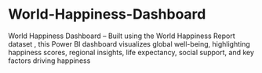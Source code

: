 # World-Happiness-Dashboard
World Happiness Dashboard – Built using the World Happiness Report dataset , this Power BI dashboard visualizes global well-being, highlighting happiness scores, regional insights, life expectancy, social support, and key factors driving happiness

